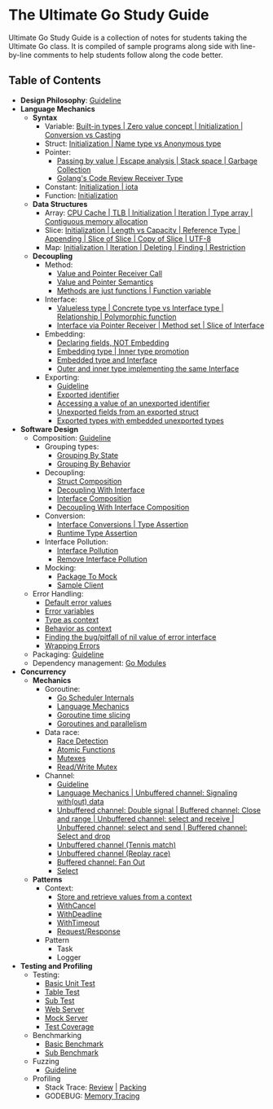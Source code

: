 # The Ultimate Go Study Guide

Ultimate Go Study Guide is a collection of notes for students taking the Ultimate Go class. It is compiled of sample programs along side with line-by-line comments
to help students follow along the code better.

## Table of Contents 

- **Design Philosophy**:
  [Guideline](https://github.com/ardanlabs/gotraining/blob/master/topics/go/README.md)
- **Language Mechanics**
  - **Syntax**
    - Variable: [Built-in types | Zero value concept | Initialization | Conversion vs Casting](go/language/variable.go)
    - Struct: [Initialization | Name type vs Anonymous type](go/language/struct.go)
    - Pointer: 
      - [Passing by value | Escape analysis | Stack space | Garbage Collection](go/language/pointer.go)
      - [Golang's Code Review Receiver Type](https://github.com/golang/go/wiki/CodeReviewComments#receiver-type)
    - Constant: [Initialization | iota](go/language/constant.go)
    - Function: [Initialization](go/language/function.go)
  - **Data Structures**
    - Array: [CPU Cache | TLB | Initialization | Iteration | Type array | Contiguous memory allocation](go/language/array.go)
    - Slice: [Initialization | Length vs Capacity | Reference Type | Appending | Slice of Slice | Copy of Slice | UTF-8](go/language/slice.go)
    - Map: [Initialization | Iteration | Deleting | Finding | Restriction ](go/language/map.go)
  - **Decoupling**
    - Method: 
      - [Value and Pointer Receiver Call](go/language/method_1.go)
      - [Value and Pointer Semantics](go/language/method_2.go)
      - [Methods are just functions | Function variable](go/language/method_3.go)
    - Interface: 
      - [Valueless type | Concrete type vs Interface type | Relationship | Polymorphic function](go/language/interface_1.go)
      - [Interface via Pointer Receiver | Method set | Slice of Interface](go/language/interface_2.go)
    - Embedding: 
      - [Declaring fields, NOT Embedding](go/language/embedding_1.go)
      - [Embedding type | Inner type promotion](go/language/embedding_2.go)
      - [Embedded type and Interface](go/language/embedding_3.go)
      - [Outer and inner type implementing the same Interface](go/language/embedding_4.go)
    - Exporting:
      - [Guideline](go/language/exporting/README.md)
      - [Exported identifier](go/language/exporting/exporting_1)
      - [Accessing a value of an unexported identifier](go/language/exporting/exporting_2)
      - [Unexported fields from an exported struct](go/language/exporting/exporting_3)
      - [Exported types with embedded unexported types](go/language/exporting/exporting_4)
- **Software Design**
  - Composition:
    [Guideline](https://github.com/ardanlabs/gotraining/tree/master/topics/go#interface-and-composition-design)
    - Grouping types: 
      - [Grouping By State](go/design/grouping_types_1.go)
      - [Grouping By Behavior](go/design/grouping_types_2.go)
    - Decoupling: 
      - [Struct Composition](go/design/decoupling_1.go)
      - [Decoupling With Interface](go/design/decoupling_2.go)
      - [Interface Composition](go/design/decoupling_3.go)
      - [Decoupling With Interface Composition](go/design/decoupling_4.go)
    - Conversion: 
      - [Interface Conversions | Type Assertion](go/design/conversion_1.go)
      - [Runtime Type Assertion](go/design/conversion_2.go)
    - Interface Pollution: 
      - [Interface Pollution](go/design/pollution_1.go)
      - [Remove Interface Pollution](go/design/pollution_2.go)
    - Mocking: 
      - [Package To Mock](go/design/mocking_1.go)
      - [Sample Client](go/design/mocking_2.go)
  - Error Handling: 
    - [Default error values](go/design/error_1.go)
    - [Error variables](go/design/error_2.go)
    - [Type as context](go/design/error_3.go)
    - [Behavior as context](go/design/error_4.go)
    - [Finding the bug/pitfall of nil value of error interface](go/design/error_5.go)
    - [Wrapping Errors](go/design/error_6.go)
  - Packaging: [Guideline](https://github.com/ardanlabs/gotraining/blob/master/topics/go/design/packaging/README.md)
  - Dependency management: [Go Modules](https://blog.golang.org/using-go-modules)
- **Concurrency**
  - **Mechanics**
    - Goroutine: 
      - [Go Scheduler Internals](go/concurrency/goroutine_1.go)
      - [Language Mechanics](go/concurrency/goroutine_2.go)
      - [Goroutine time slicing](go/concurrency/goroutine_3.go)
      - [Goroutines and parallelism](go/concurrency/goroutine_4.go)
    - Data race: 
      - [Race Detection](go/concurrency/data_race_1.go)
      - [Atomic Functions](go/concurrency/data_race_2.go)
      - [Mutexes](go/concurrency/data_race_3.go)
      - [Read/Write Mutex](go/concurrency/data_race_4.go)
    - Channel: 
      - [Guideline](https://github.com/ardanlabs/gotraining/tree/master/topics/go#concurrent-software-design)
      - [Language Mechanics | Unbuffered channel: Signaling with(out) data](go/concurrency/channel_1.go)
      - [Unbuffered channel: Double signal | Buffered channel: Close and range | Unbuffered channel: select and receive | Unbuffered channel: select and send | Buffered channel: Select and drop](go/concurrency/channel_2.go)
      - [Unbuffered channel (Tennis match)](go/concurrency/channel_3.go)
      - [Unbuffered channel (Replay race)](go/concurrency/channel_4.go)
      - [Buffered channel: Fan Out](go/concurrency/channel_5.go)
      - [Select](go/concurrency/channel_6.go)
  - **Patterns**
    - Context: 
      - [Store and retrieve values from a context](go/concurrency/context_1.go)
      - [WithCancel](go/concurrency/context_2.go)
      - [WithDeadline](go/concurrency/context_3.go)
      - [WithTimeout](go/concurrency/context_4.go)
      - [Request/Response](go/concurrency/context_5.go)
    - Pattern
      - Task
      - Logger
- **Testing and Profiling**
  - Testing: 
    - [Basic Unit Test](go/testing/basic_test.go)
    - [Table Test](go/testing/table_test.go)
    - [Sub Test](go/testing/sub_test.go)
    - [Web Server](go/testing/web_server)
    - [Mock Server](go/testing/web_test.go)
    - [Test Coverage](go/testing/README.md)
  - Benchmarking
    - [Basic Benchmark](go/benchmark/basic_test.go)
    - [Sub Benchmark](go/benchmark/sub_test.go)
  - Fuzzing
    - [Guideline](https://github.com/ardanlabs/gotraining/blob/master/topics/go/testing/fuzzing/README.md)
  - Profiling
    - Stack Trace: [Review](go/profiling/stack_trace_1.go) | [Packing](go/profiling/stack_trace_2.go)
    - GODEBUG: [Memory Tracing](go/profiling/memory_tracing.go)
